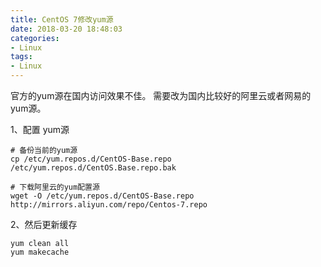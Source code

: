 ```yaml
---
title: CentOS 7修改yum源
date: 2018-03-20 18:48:03
categories:
- Linux
tags:
- Linux
---
```

官方的yum源在国内访问效果不佳。
需要改为国内比较好的阿里云或者网易的yum源。

1、配置 yum源
```
# 备份当前的yum源
cp /etc/yum.repos.d/CentOS-Base.repo /etc/yum.repos.d/CentOS.Base.repo.bak

# 下载阿里云的yum配置源
wget -O /etc/yum.repos.d/CentOS-Base.repo http://mirrors.aliyun.com/repo/Centos-7.repo
```

2、然后更新缓存
```
yum clean all
yum makecache
```